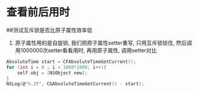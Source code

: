 # 查看前后用时
##测试互斥锁是否比原子属性效率低
1. 原子属性用的是自旋锁, 我们把原子属性setter重写, 只用互斥锁锁住, 然后调用1000000次setter看看用时, 再用原子属性, 调用setter对比

```c
AbsoluteTime start = CFAbsoluteTimeGetCurrent();
for (int i = 0 ; i < 1000*1000; i++){
    self.obj = [NSObject new];
}
NSLog(@"%.2f", CGAbsoluteTimeGetCurrent() - start);
```
